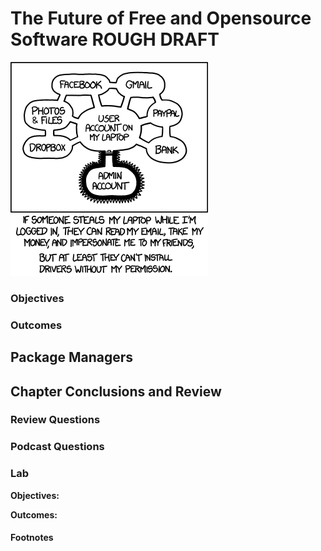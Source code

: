 # The Future of Free and Opensource Software ROUGH DRAFT
![*Always check the package dependencies...*](images/Chapter-Header/Chapter-15/authorization-2.png "Weakest Link?")

### Objectives

 
### Outcomes

 
## Package Managers

## Chapter Conclusions and Review


### Review Questions


### Podcast Questions


### Lab

__Objectives:__

__Outcomes:__ 

#### Footnotes

